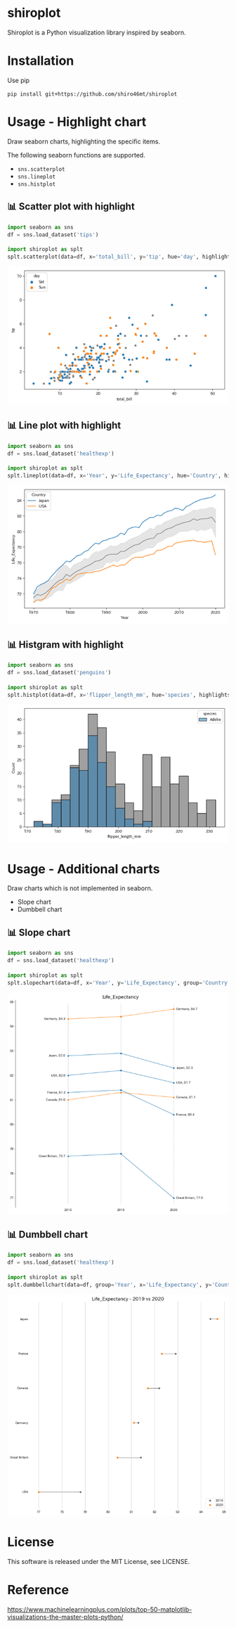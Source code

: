 # shiroplot
Shiroplot is a Python visualization library inspired by seaborn.

# Installation
Use pip
```
pip install git+https://github.com/shiro46mt/shiroplot
```

# Usage - Highlight chart
Draw seaborn charts, highlighting the specific items.

The following seaborn functions are supported.
- `sns.scatterplot`
- `sns.lineplot`
- `sns.histplot`

## 📊 Scatter plot with highlight
```python
import seaborn as sns
df = sns.load_dataset('tips')

import shiroplot as splt
splt.scatterplot(data=df, x='total_bill', y='tip', hue='day', highlights=['Sat', 'Sun'], ax=ax)
```
![highlight-scatterplot-01](https://raw.githubusercontent.com/shiro46mt/shiroplot/images/highlight-scatterplot-01.png)

## 📊 Line plot with highlight
```python
import seaborn as sns
df = sns.load_dataset('healthexp')

import shiroplot as splt
splt.lineplot(data=df, x='Year', y='Life_Expectancy', hue='Country', highlights=['Japan', 'USA'], ax=ax)
```
![highlight-lineplot-01](https://raw.githubusercontent.com/shiro46mt/shiroplot/images/highlight-lineplot-01.png)

## 📊 Histgram with highlight
```python
import seaborn as sns
df = sns.load_dataset('penguins')

import shiroplot as splt
splt.histplot(data=df, x='flipper_length_mm', hue='species', highlights='Adelie', ax=ax)
```
![highlight-histplot-01](https://raw.githubusercontent.com/shiro46mt/shiroplot/images/highlight-histplot-01.png)

# Usage - Additional charts
Draw charts which is not implemented in seaborn.
- Slope chart
- Dumbbell chart

## 📊 Slope chart
```python
import seaborn as sns
df = sns.load_dataset('healthexp')

import shiroplot as splt
splt.slopechart(data=df, x='Year', y='Life_Expectancy', group='Country', x_items=[2018, 2019, 2020], fmt='{:.1f}')
```
![slopechart-01](https://raw.githubusercontent.com/shiro46mt/shiroplot/images/slopechart-01.png)

## 📊 Dumbbell chart
```python
import seaborn as sns
df = sns.load_dataset('healthexp')

import shiroplot as splt
splt.dumbbellchart(data=df, group='Year', x='Life_Expectancy', y='Country', group_items=[2019, 2020], ax=ax)
```
![dumbbellchart-01](https://raw.githubusercontent.com/shiro46mt/shiroplot/images/dumbbellchart-01.png)

# License
This software is released under the MIT License, see LICENSE.

# Reference
https://www.machinelearningplus.com/plots/top-50-matplotlib-visualizations-the-master-plots-python/
